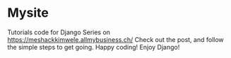 # Mysite
Tutorials code for Django Series on 
https://meshackkimwele.allmybusiness.ch/
Check out the post, and follow the simple steps to get going. 
Happy coding!
Enjoy Django!
